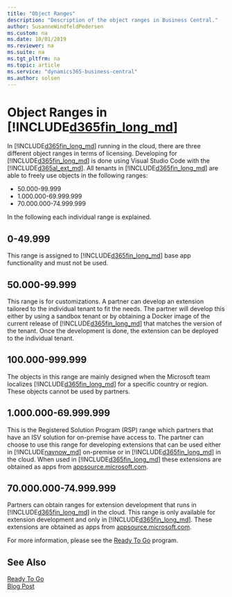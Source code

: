 ```yaml
---
title: "Object Ranges"
description: "Description of the object ranges in Business Central."
author: SusanneWindfeldPedersen
ms.custom: na
ms.date: 10/01/2019
ms.reviewer: na
ms.suite: na
ms.tgt_pltfrm: na
ms.topic: article
ms.service: "dynamics365-business-central"
ms.author: solsen
---
```


# Object Ranges in [!INCLUDE[d365fin_long_md](includes/d365fin_long_md.md)]
In [!INCLUDE[d365fin_long_md](includes/d365fin_long_md.md)] running in the cloud, there are three different object ranges in terms of licensing. Developing for [!INCLUDE[d365fin_long_md](includes/d365fin_long_md.md)] is done using Visual Studio Code with the [!INCLUDE[d365al_ext_md](../includes/d365al_ext_md.md)]. All tenants in [!INCLUDE[d365fin_long_md](includes/d365fin_long_md.md)] are able to freely use objects in the following ranges:

- 50.000-99.999
- 1.000.000-69.999.999
- 70.000.000-74.999.999

In the following each individual range is explained.

## 0-49.999
This range is assigned to [!INCLUDE[d365fin_long_md](includes/d365fin_long_md.md)] base app functionality and must not be used.

## 50.000-99.999 
This range is for customizations. A partner can develop an extension tailored to the individual tenant to fit the needs. The partner will develop this either by using a sandbox tenant or by obtaining a Docker image of the current release of [!INCLUDE[d365fin_long_md](includes/d365fin_long_md.md)] that matches the version of the tenant. Once the development is done, the extension can be deployed to the individual tenant.

## 100.000-999.999
The objects in this range are mainly designed when the Microsoft team localizes [!INCLUDE[d365fin_long_md](includes/d365fin_long_md.md)] for a specific country or region. These objects cannot be used by partners.

## 1.000.000-69.999.999
This is the Registered Solution Program (RSP) range which partners that have an ISV solution for on-premise have access to. The partner can choose to use this range for developing extensions that can be used either in [!INCLUDE[navnow_md](includes/navnow_md.md)] on-premise or in [!INCLUDE[d365fin_long_md](includes/d365fin_long_md.md)] in the cloud. When used in [!INCLUDE[d365fin_long_md](includes/d365fin_long_md.md)] these extensions are obtained as apps from [appsource.microsoft.com](https://appsource.microsoft.com).

## 70.000.000-74.999.999
Partners can obtain ranges for extension development that runs in [!INCLUDE[d365fin_long_md](includes/d365fin_long_md.md)] in the cloud. This range is only available for extension development and only in [!INCLUDE[d365fin_long_md](includes/d365fin_long_md.md)]. These extensions are obtained as apps from [appsource.microsoft.com](https://appsource.microsoft.com).

For more information, please see the [Ready To Go](https://aka.ms/readytogo) program.

## See Also
[Ready To Go](https://aka.ms/readytogo)  
[Blog Post](https://community.dynamics.com/business/b/businesscentraldevitpro/archive/2018/10/17/which-object-ranges-can-we-use-with-microsoft-dynamics-365-business-central)

